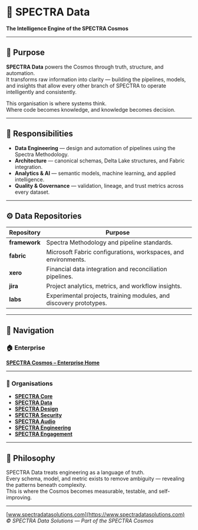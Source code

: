 # 💠 SPECTRA Data

**The Intelligence Engine of the SPECTRA Cosmos**

---

## 🧭 Purpose

**SPECTRA Data** powers the Cosmos through truth, structure, and automation.  
It transforms raw information into clarity — building the pipelines, models, and insights that allow every other branch of SPECTRA to operate intelligently and consistently.

This organisation is where systems think.  
Where code becomes knowledge, and knowledge becomes decision.

---

## 🧩 Responsibilities

- **Data Engineering** — design and automation of pipelines using the Spectra Methodology.  
- **Architecture** — canonical schemas, Delta Lake structures, and Fabric integration.  
- **Analytics & AI** — semantic models, machine learning, and applied intelligence.  
- **Quality & Governance** — validation, lineage, and trust metrics across every dataset.  

---

## ⚙️ Data Repositories

| Repository | Purpose |
|-------------|----------|
| **framework** | Spectra Methodology and pipeline standards. |
| **fabric** | Microsoft Fabric configurations, workspaces, and environments. |
| **xero** | Financial data integration and reconciliation pipelines. |
| **jira** | Project analytics, metrics, and workflow insights. |
| **labs** | Experimental projects, training modules, and discovery prototypes. |

---

## 🔗 Navigation

### 🏠 Enterprise

[**SPECTRA Cosmos – Enterprise Home**](https://github.com/enterprises/spectraCosmos)

---

### 🌌 Organisations

- [**SPECTRA Core**](https://github.com/SPECTRACoreSolutions)  
- [**SPECTRA Data**](https://github.com/SPECTRADataSolutions)  
- [**SPECTRA Design**](https://github.com/SPECTRADesignSolutions)  
- [**SPECTRA Security**](https://github.com/SPECTRASecuritySolutions)  
- [**SPECTRA Audio**](https://github.com/SPECTRAAudioSolutions)  
- [**SPECTRA Engineering**](https://github.com/SPECTRAEngineeringSolutions)  
- [**SPECTRA Engagement**](https://github.com/SPECTRAEngagementSolutions)

---

## 🔭 Philosophy

SPECTRA Data treats engineering as a language of truth.  
Every schema, model, and metric exists to remove ambiguity — revealing the patterns beneath complexity.  
This is where the Cosmos becomes measurable, testable, and self-improving.

---

[www.spectradatasolutions.com](https://www.spectradatasolutions.com)  
_© SPECTRA Data Solutions — Part of the SPECTRA Cosmos_
